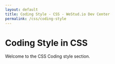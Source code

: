 ```yaml
---
layout: default
title: Coding Style - CSS - WeStud.io Dev Center
permalink: /css/coding-style
---
```


# Coding Style in CSS

Welcome to the CSS Coding style section.
